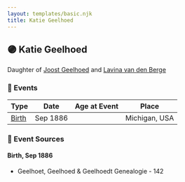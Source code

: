 ```yaml
---
layout: templates/basic.njk
title: Katie Geelhoed
---
```

## 🟣 Katie Geelhoed

Daughter of [Joost Geelhoed](/people/7/73673934) and [Lavina van den Berge](/people/7/71558365)

### 📆 Events

Type | Date | Age at Event | Place
------ | ------ | ------ | ------
[Birth](#event-event-2) | Sep 1886 |  | Michigan, USA

### 📰 Event Sources

#### <a id="event-event-2"></a> Birth, Sep 1886
* Geelhoet, Geelhoed & Geelhoedt Genealogie  - 142